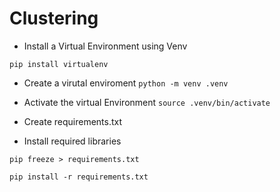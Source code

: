 # Clustering

- Install a Virtual Environment using Venv

`pip install virtualenv`


- Create a virutal enviroment
`python -m venv .venv`

- Activate the virtual Environment
`source .venv/bin/activate`

- Create requirements.txt
- Install required libraries

`pip freeze > requirements.txt`

`pip install -r requirements.txt`
